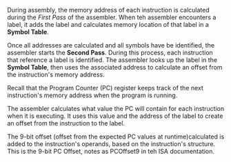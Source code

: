 During assembly, the memory address of each instruction is calculated during the *First Pass* of the assembler. When teh assembler encounters a label, it adds the label and calculates memory location of that label in a **Symbol Table**.

Once all addresses are calculated and all symbols have be identified, the assembler starts the **Second Pass**. During this process, each instruction that reference a label is identified. The assembler looks up the label in the **Symbol Table**, then uses the associated address to calculate an offset from the instruction's memory address.

Recall that the Program Counter (PC) register keeps track of the next instruction's memory address when the program is running.

The assembler calculates what value the PC will contain for each instruction when it is executing. It uses this value and the address of the label to create an offset from the instruction to the label.

The 9-bit offset (offset from the expected PC values at runtime)calculated is added to the instruction's operands, based on the instruction's structure. This is the 9-bit PC Offset, notes as PCOffset9 in teh ISA documentation.